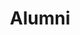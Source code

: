 ---
  title: Alumni
  description: A selection of Alumni's stories
  latitude: -26.173062
  longitude: 28.075674
  cards:
    - poi-034-card-001.md   
    - poi-034-card-002.md
    - poi-034-card-003.md
    - poi-034-card-004.md
    - poi-034-card-005.md
    - poi-034-card-006.md
    - poi-034-card-007.md
    - poi-034-card-008.md
---